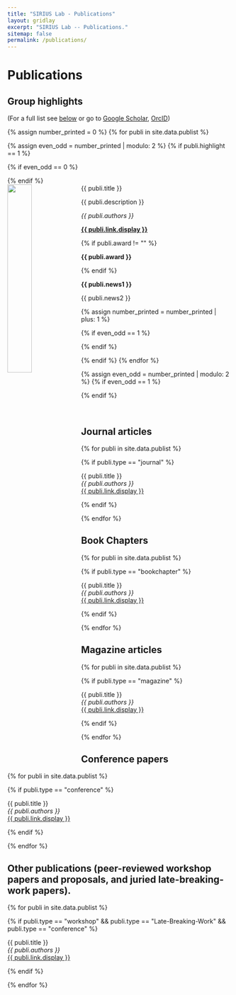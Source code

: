 ```yaml
---
title: "SIRIUS Lab - Publications"
layout: gridlay
excerpt: "SIRIUS Lab -- Publications."
sitemap: false
permalink: /publications/
---
```



# Publications

## Group highlights

(For a full list see [below](#full-list) or go to [Google Scholar](https://scholar.google.com/citations?user=0OupgU0AAAAJ), [OrcID](https://orcid.org/0000-0001-7051-5200))

{% assign number_printed = 0 %}
{% for publi in site.data.publist %}

{% assign even_odd = number_printed | modulo: 2 %}
{% if publi.highlight == 1 %}

{% if even_odd == 0 %}
<div class="row">
{% endif %}

<div class="col-sm-6 clearfix">
 <div class="well">
  <pubtit>{{ publi.title }}</pubtit>
  <img src="{{ site.url }}{{ site.baseurl }}/images/pubpic/{{ publi.image }}" class="img-responsive" width="33%" style="float: left" />
  <p>{{ publi.description }}</p>
  <p><em>{{ publi.authors }}</em></p>
  <p><strong><a href="{{ publi.link.url }}">{{ publi.link.display }}</a></strong></p>
{% if publi.award != "" %}
  <p class="text-danger"><strong> {{ publi.award }}</strong></p>
{% endif %}
  <p class="text-danger"><strong> {{ publi.news1 }}</strong></p>
  <p> {{ publi.news2 }}</p>
 </div>
</div>

{% assign number_printed = number_printed | plus: 1 %}

{% if even_odd == 1 %}
</div>
{% endif %}

{% endif %}
{% endfor %}

{% assign even_odd = number_printed | modulo: 2 %}
{% if even_odd == 1 %}
</div>
{% endif %}

<p> &nbsp; </p>


## Journal articles

{% for publi in site.data.publist %}

{% if publi.type == "journal" %}

{{ publi.title }} <br />
<em>{{ publi.authors }} </em><br /><a href="{{ publi.link.url }}">{{ publi.link.display }}</a>

{% endif %}

{% endfor %}

## Book Chapters

{% for publi in site.data.publist %}
	
{% if publi.type == "bookchapter" %}

{{ publi.title }} <br />
<em>{{ publi.authors }} </em><br /><a href="{{ publi.link.url }}">{{ publi.link.display }}</a>

{% endif %}

{% endfor %}

## Magazine articles

{% for publi in site.data.publist %}

{% if publi.type == "magazine" %}

{{ publi.title }} <br />
<em>{{ publi.authors }} </em><br /><a href="{{ publi.link.url }}">{{ publi.link.display }}</a>

{% endif %}

{% endfor %}

## Conference papers

{% for publi in site.data.publist %}

{% if publi.type == "conference" %}

{{ publi.title }} <br />
<em>{{ publi.authors }} </em><br /><a href="{{ publi.link.url }}">{{ publi.link.display }}</a>

{% endif %}

{% endfor %}

## Other publications (peer-reviewed workshop papers and proposals, and juried late-breaking-work papers).

{% for publi in site.data.publist %}

{% if publi.type == "workshop" && publi.type == "Late-Breaking-Work" && publi.type == "conference" %}

{{ publi.title }} <br />
<em>{{ publi.authors }} </em><br /><a href="{{ publi.link.url }}">{{ publi.link.display }}</a>

{% endif %}

{% endfor %}


